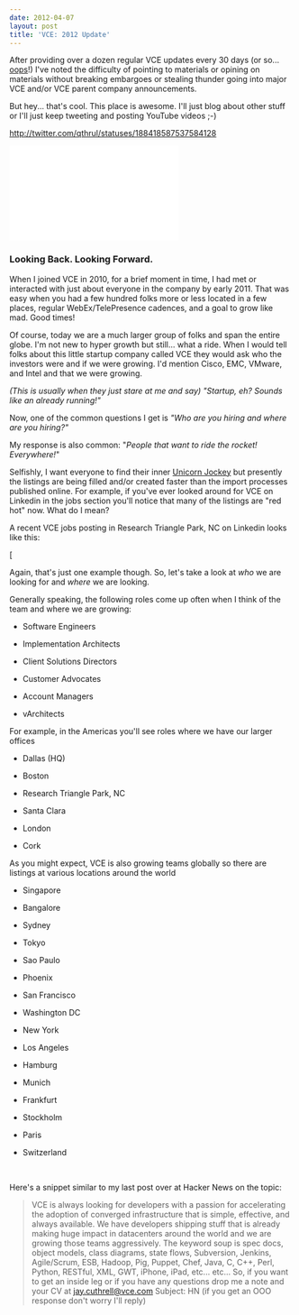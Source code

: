 ```yaml
---
date: 2012-04-07
layout: post
title: 'VCE: 2012 Update'
---
```


After providing over a dozen regular VCE updates every 30 days (or so... [oops](http://fudge.org/category/thevce)!) I've noted the difficulty of pointing to materials or opining on materials without breaking embargoes or stealing thunder going into major VCE and/or VCE parent company announcements.

But hey... that's cool. This place is awesome. I'll just blog about other stuff or I'll just keep tweeting and posting YouTube videos ;-)


http://twitter.com/qthrul/statuses/188418587537584128

<iframe width="300" height="168" src="//www.youtube.com/embed/SCrO0kAVWA" frameborder="0" allowfullscreen></iframe>



### Looking Back. Looking Forward.




When I joined VCE in 2010, for a brief moment in time, I had met or interacted with just about everyone in the company by early 2011. That was easy when you had a few hundred folks more or less located in a few places, regular WebEx/TelePresence cadences, and a goal to grow like mad. Good times!




Of course, today we are a much larger group of folks and span the entire globe. I'm not new to hyper growth but still... what a ride. When I would tell folks about this little startup company called VCE they would ask who the investors were and if we were growing. I'd mention Cisco, EMC, VMware, and Intel and that we were growing.




_(This is usually when they just stare at me and say) "Startup, eh? Sounds like an already running!"_




Now, one of the common questions I get is _"Who are you hiring and where are you hiring?"_




My response is also common: "_People that want to ride the rocket! Everywhere!_"




Selfishly, I want everyone to find their inner [Unicorn Jockey](http://unicornjockey.com) but presently the listings are being filled and/or created faster than the import processes published online. For example, if you've ever looked around for VCE on Linkedin in the jobs section you'll notice that many of the listings are "red hot" now. What do I mean?




A recent VCE jobs posting in Research Triangle Park, NC on Linkedin looks like this:




[




Again, that's just one example though. So, let's take a look at _who_ we are looking for and _where_ we are looking.




Generally speaking, the following roles come up often when I think of the team and where we are growing:






  * Software Engineers


  * Implementation Architects


  * Client Solutions Directors


  * Customer Advocates


  * Account Managers


  * vArchitects




For example, in the Americas you'll see roles where we have our larger offices






  * Dallas (HQ)


  * Boston


  * Research Triangle Park, NC


  * Santa Clara


  * London


  * Cork




As you might expect, VCE is also growing teams globally so there are listings at various locations around the world






  * Singapore


  * Bangalore


  * Sydney


  * Tokyo


  * Sao Paulo


  * Phoenix


  * San Francisco


  * Washington DC


  * New York


  * Los Angeles


  * Hamburg


  * Munich


  * Frankfurt


  * Stockholm


  * Paris


  * Switzerland




 




Here's a snippet similar to my last post over at Hacker News on the topic:





> VCE is always looking for developers with a passion for accelerating the adoption of converged infrastructure that is simple, effective, and always available. We have developers shipping stuff that is already making huge impact in datacenters around the world and we are growing those teams aggressively. The keyword soup is spec docs, object models, class diagrams, state flows, Subversion, Jenkins, Agile/Scrum, ESB, Hadoop, Pig, Puppet, Chef, Java, C, C++, Perl, Python, RESTful, XML, GWT, iPhone, iPad, etc... etc... So, if you want to get an inside leg or if you have any questions drop me a note and your CV at jay.cuthrell@vce.com Subject: HN
(if you get an OOO response don't worry I'll reply)
